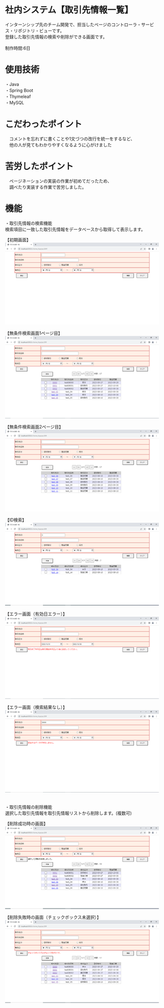 # 社内システム【取引先情報一覧】
インターンシップ先のチーム開発で、担当したページのコントローラ・サービス・リポジトリ・ビューです。<br>
登録した取引先情報の検索や削除ができる画面です。<br><br>
制作時間:6日<br>

# 使用技術
・Java <br>
・Spring Boot <br>
・Thymeleaf<br>
・MySQL<br>

# こだわったポイント
　コメントを忘れずに書くことや1文づつの改行を統一をするなど、<br>
　他の人が見てもわかりやすくなるように心がけました<br>

# 苦労したポイント
　ページネーションの実装の作業が初めてだったため、<br>
　調べたり実装する作業で苦労しました。<br>

# 機能
・取引先情報の検索機能 <br>
検索項目に一致した取引先情報をデータベースから取得して表示します。<br>

【初期画面】
![](images/torisikiski_toroku_shoki_gamen.PNG)

【無条件検索画面1ページ目】
![](images/torisikiski_toroku_kensaku_mujoken.PNG)

【無条件検索画面2ページ目】
![](images/torisikiski_toroku_kensaku_mujoken2.PNG)

【ID検索】
![](images/torisikiski_toroku_kensaku_id.PNG)

【エラー画面（有効日エラー）】
![](images/torisikiski_toroku_kensaku_error1.PNG)

【エラー画面（検索結果なし）】
![](images/torisikiski_toroku_kensaku_error2.PNG)
<br>
<br>
<br>
・取引先情報の削除機能 <br>
選択した取引先情報を取引先情報リストから削除します。(複数可)<br>

【削除成功時の画面】
![](images/torisikiski_toroku_sakujo_message.PNG)

【削除失敗時の画面（チェックボックス未選択）】
![](images/torisikiski_toroku_sakujo_error.PNG)